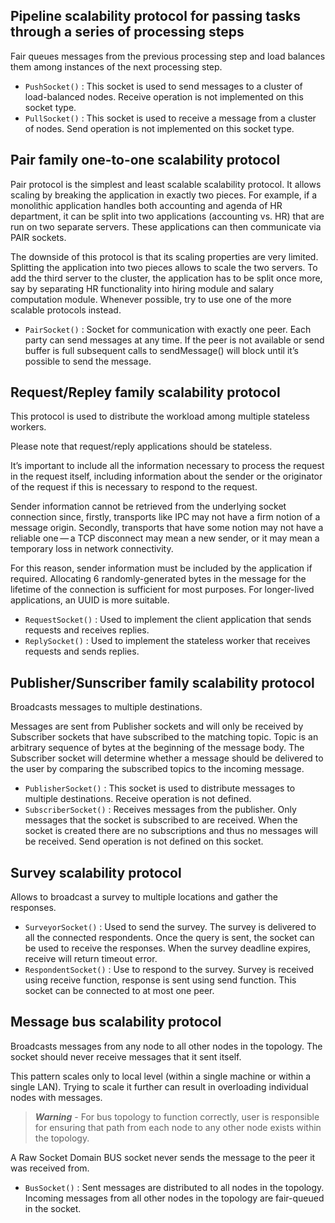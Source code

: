 ## Pipeline scalability protocol for passing tasks through a series of processing steps

Fair queues messages from the previous processing step and load balances them among instances of the next processing step.

- `PushSocket()` : This socket is used to send messages to a cluster of load-balanced nodes. Receive operation is not implemented on this socket type.
- `PullSocket()` : This socket is used to receive a message from a cluster of nodes. Send operation is not implemented on this socket type.


## Pair family one-to-one scalability protocol

Pair protocol is the simplest and least scalable scalability protocol. It allows scaling by breaking the application in exactly two pieces. For example, if a monolithic application handles both accounting and agenda of HR department, it can be split into two applications (accounting vs. HR) that are run on two separate servers. These applications can then communicate via PAIR sockets.

The downside of this protocol is that its scaling properties are very limited. Splitting the application into two pieces allows to scale the two servers. To add the third server to the cluster, the application has to be split once more, say by separating HR functionality into hiring module and salary computation module. Whenever possible, try to use one of the more scalable protocols instead.

- `PairSocket()` : Socket for communication with exactly one peer. Each party can send messages at any time. If the peer is not available or send buffer is full subsequent calls to sendMessage() will block until it’s possible to send the message.


## Request/Repley family scalability protocol

This protocol is used to distribute the workload among multiple stateless workers.

Please note that request/reply applications should be stateless.

It’s important to include all the information necessary to process the request in the request itself, including information about the sender or the originator of the request if this is necessary to respond to the request.

Sender information cannot be retrieved from the underlying socket connection since, firstly, transports like IPC may not have a firm notion of a message origin. Secondly, transports that have some notion may not have a reliable one — a TCP disconnect may mean a new sender, or it may mean a temporary loss in network connectivity.

For this reason, sender information must be included by the application if required. Allocating 6 randomly-generated bytes in the message for the lifetime of the connection is sufficient for most purposes. For longer-lived applications, an UUID is more suitable.

- `RequestSocket()` : Used to implement the client application that sends requests and receives replies.
- `ReplySocket()`   : Used to implement the stateless worker that receives requests and sends replies.


## Publisher/Sunscriber family scalability protocol

Broadcasts messages to multiple destinations.

Messages are sent from Publisher sockets and will only be received by Subscriber sockets that have subscribed to the matching topic. Topic is an arbitrary sequence of bytes at the beginning of the message body. The Subscriber socket will determine whether a message should be delivered to the user by comparing the subscribed topics to the incoming message.

- `PublisherSocket()`  : This socket is used to distribute messages to multiple destinations. Receive operation is not defined.
- `SubscriberSocket()` : Receives messages from the publisher. Only messages that the socket is subscribed to are received. When the socket is created there are no subscriptions and thus no messages will be received. Send operation is not defined on this socket.


## Survey scalability protocol

Allows to broadcast a survey to multiple locations and gather the responses.

- `SurveyorSocket()`   : Used to send the survey. The survey is delivered to all the connected respondents. Once the query is sent, the socket can be used to receive the responses. When the survey deadline expires, receive will return timeout error.
- `RespondentSocket()` : Use to respond to the survey. Survey is received using receive function, response is sent using send function. This socket can be connected to at most one peer.


## Message bus scalability protocol

Broadcasts messages from any node to all other nodes in the topology. The socket should never receive messages that it sent itself.

This pattern scales only to local level (within a single machine or within a single LAN). Trying to scale it further can result in overloading individual nodes with messages.

> ***Warning*** - For bus topology to function correctly, user is responsible for ensuring that path from each node to any other node exists within the topology.

A Raw Socket Domain BUS socket never sends the message to the peer it was received from.

- `BusSocket()` : Sent messages are distributed to all nodes in the topology. Incoming messages from all other nodes in the topology are fair-queued in the socket.
